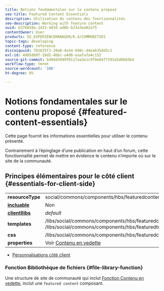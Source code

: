 ```yaml
---
title: Notions fondamentales sur le contenu proposé
seo-title: Featured Content Essentials
description: Utilisation du contenu des fonctionnalités
seo-description: Working with feature content
uuid: b376828a-1431-4d16-ad6b-b23a3ea62a75
contentOwner: User
products: SG_EXPERIENCEMANAGER/6.4/COMMUNITIES
topic-tags: developing
content-type: reference
discoiquuid: 781625f1-39a0-4e34-948c-d4eab35dd5c1
exl-id: 4805db0f-18d2-4bbc-a4d6-eaafa7a4c152
source-git-commit: bd94d3949f0117aa3e1c9f0e84f7293a5d6b03b4
workflow-type: tm+mt
source-wordcount: '106'
ht-degree: 8%

---
```


# Notions fondamentales sur le contenu proposé {#featured-content-essentials}

Cette page fournit les informations essentielles pour utiliser le contenu présenté.

Contrairement à l’épinglage d’une publication en haut d’un forum, cette fonctionnalité permet de mettre en évidence le contenu n’importe où sur le site de la communauté.

## Principes élémentaires pour le côté client {#essentials-for-client-side}

<table> 
 <tbody>
  <tr>
   <td> <strong>resourceType</strong></td> 
   <td>social/commons/components/hbs/featuredcontent</td> 
  </tr>
  <tr>
   <td> <a href="scf.md#add-or-include-a-communities-component"><strong>incluable</strong></a></td> 
   <td>Non</td> 
  </tr>
  <tr>
   <td> <a href="clientlibs.md"><strong>clientllibs</strong></a></td> 
   <td> <i>default</i></td> 
  </tr>
  <tr>
   <td> <strong>templates</strong></td> 
   <td> /libs/social/commons/components/hbs/featuredcontent/featuredcontent.hbs<br /> /libs/social/commons/components/hbs/featuredtopic/featuredtopic.hbs</td> 
  </tr>
  <tr>
   <td> <strong>css</strong></td> 
   <td> /libs/social/commons/components/hbs/featuredcontent/clientlibs/featuredcontent.css</td> 
  </tr>
  <tr>
   <td><strong> properties</strong></td> 
   <td>Voir <a href="featured.md">Contenu en vedette</a></td> 
  </tr>
 </tbody>
</table>

* [Personnalisations côté client](client-customize.md)

### Fonction Bibliothèque de fichiers {#file-library-function}

Une structure de site de communauté qui inclut [Fonction Contenu en vedette](functions.md#featured-content-function), inclut une `featured content` composant.
